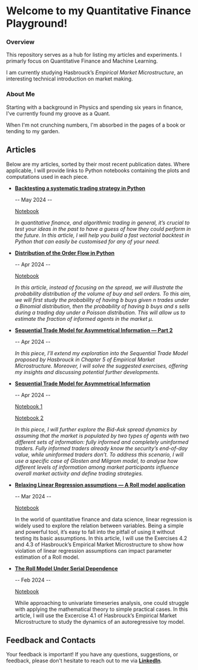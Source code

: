 # Welcome to my Quantitative Finance Playground!

### Overview
This repository serves as a hub for listing my articles and experiments. I primarly focus on Quantitative Finance and Machine Learning.

I am currently studying Hasbrouck’s *Empirical Market Microstructure*, an interesting technical introduction on market making.

### About Me
Starting with a background in Physics and spending six years in finance, I've currently found my groove as a Quant.

When I'm not crunching numbers, I'm absorbed in the pages of a book or tending to my garden.

## Articles
Below are my articles, sorted by their most recent publication dates. Where applicable, I will provide links to Python notebooks containing the plots and computations used in each piece.


- [**Backtesting a systematic trading strategy in Python**](https://medium.com/@lu.battistoni/backtesting-a-systematic-trading-strategy-in-python-e08263e888ab)
  
   -- May 2024 --

  [Notebook](https://github.com/Peropero0/quantitative_finance_playground/blob/main/notebooks/simple_vectorial_backtest/simple_vectorial_backtest.ipynb)

  *In quantitative finance, and algorithmic trading in general, it’s crucial to test your ideas in the past to have a guess of how they could perform in the future. In this article, I will help you build a fast vectorial backtest in Python that can easily be customised for any of your need.*

- [**Distribution of the Order Flow in Python**](https://medium.com/technological-singularity/distribution-of-the-order-flow-in-python-d7ba059dbf13)
  
   -- Apr 2024 --

  [Notebook](https://github.com/Peropero0/quantitative_finance_playground/blob/main/notebooks/Hasbrouck_Market_Microstructure/sequential_trade_model_part_3.ipynb)

  *In this article, instead of focusing on the spread, we will illustrate the probability distribution of the volume of buy and sell orders. To this aim, we will first study the probability of having b buys given n trades under a Binomial distribution, then the probability of having b buys and s sells during a trading day under a Poisson distribution. This will allow us to estimate the fraction of informed agents in the market μ.*


- [**Sequential Trade Model for Asymmetrical Information — Part 2**](https://medium.com/technological-singularity/sequential-trade-model-for-asymmetrical-information-part-2-74ce13070bdd)

  -- Apr 2024 --

  *In this piece, I’ll extend my exploration into the Sequential Trade Model proposed by Hasbrouck in Chapter 5 of Empirical Market Microstructure. Moreover, I will solve the suggested exercises, offering my insights and discussing potential further developments.*

  

- [**Sequential Trade Model for Asymmetrical Information**](https://medium.com/@lu.battistoni/sequential-trade-model-for-asymmetrical-information-54245268f802)
  
  -- Apr 2024 --

  [Notebook 1](https://github.com/Peropero0/quantitative_finance_playground/blob/main/notebooks/Hasbrouck_Market_Microstructure/sequential_trade_model.ipynb)

  [Notebook 2](https://github.com/Peropero0/quantitative_finance_playground/blob/main/notebooks/Hasbrouck_Market_Microstructure/sequential_trade_model_part_2.ipynb)

  *In this piece, I will further explore the Bid-Ask spread dynamics by assuming that the market is populated by two types of agents with two different sets of information: fully informed and completely uninformed traders. Fully informed traders already know the security’s end-of-day value, while uninformed traders don’t. To address this scenario, I will use a specific case of Glosten and Milgrom model, to analyse how different levels of information among market participants influence overall market activity and define trading strategies.*


- [**Relaxing Linear Regression assumptions — A Roll model application**](https://medium.com/@lu.battistoni/relaxing-linear-regression-assumptions-a-roll-model-application-59e310dde6ce)

   -- Mar 2024 --

  [Notebook](https://github.com/Peropero0/quantitative_finance_playground/blob/main/notebooks/Hasbrouck_Market_Microstructure/roll_model_relaxing_of_assumptions.ipynb)
    
  In the world of quantitative finance and data science, linear regression is widely used to explore the relation between variables. Being a simple and powerful tool, it’s easy to fall into the pitfall of using it without testing its basic assumptions. In this article, I will use the Exercises 4.2 and 4.3 of Hasbrouck’s Empirical Market Microstructure to show how violation of linear regression assumptions can impact parameter estimation of a Roll model. 


- [**The Roll Model Under Serial Dependence**](https://python.plainenglish.io/roll-model-under-serial-dependence-f9ba693446f9)

  -- Feb 2024 --

  [Notebook](https://github.com/Peropero0/quantitative_finance_playground/blob/main/notebooks/Hasbrouck_Market_Microstructure/roll_model_serial_dependence.ipynb)
  
  While approaching to univariate timeseries analysis, one could struggle with applying the mathematical theory to simple practical cases. In this article, I will use the Excercise 4.1 of Hasbrouck’s Empirical Market Microstructure to study the dynamics of an autoregressive toy model.




## Feedback and Contacts
Your feedback is important! If you have any questions, suggestions, or feedback, please don't hesitate to reach out to me via [**LinkedIn**](https://www.linkedin.com/in/luigi-battistoni/).




